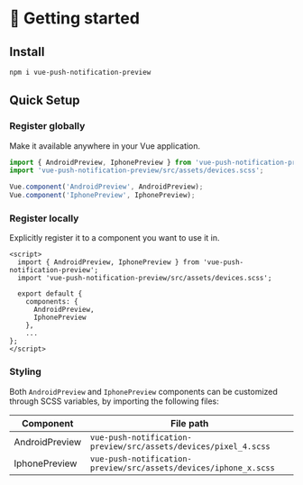 # 🚀 Getting started

## Install
```sh
npm i vue-push-notification-preview
```

## Quick Setup

### Register globally
Make it available anywhere in your Vue application.

```js
import { AndroidPreview, IphonePreview } from 'vue-push-notification-preview';
import 'vue-push-notification-preview/src/assets/devices.scss';

Vue.component('AndroidPreview', AndroidPreview);
Vue.component('IphonePreview', IphonePreview);
```

### Register locally
Explicitly register it to a component you want to use it in.

```vue
<script>
  import { AndroidPreview, IphonePreview } from 'vue-push-notification-preview';
  import 'vue-push-notification-preview/src/assets/devices.scss';

  export default {
    components: {
      AndroidPreview,
      IphonePreview
    },
    ...
};
</script>
```

### Styling

Both `AndroidPreview` and `IphonePreview` components can be customized through SCSS variables, by importing the following files:

| Component         | File path                                                         |
| ---               | ---                                                               |
| AndroidPreview    | `vue-push-notification-preview/src/assets/devices/pixel_4.scss`   |
| IphonePreview     | `vue-push-notification-preview/src/assets/devices/iphone_x.scss`  |
